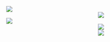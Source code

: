 <div>
  <a href="https://github.com/DeCentNX">
    <img src="https://readme-typing-svg.demolab.com?font=Fira+Code&pause=1000&width=435&lines=console.log(%22Hello%2C%20World%22);小张同学祝您今天开心顺利!&center=true&size=27" />
  </a>
</div>

<picture>
  <source media="(prefers-color-scheme: light)" srcset="https://cdn.jsdelivr.net/gh/DeCentNX/DeCentNX/blob/main/developer.svg" height="225px" />
</picture>

<div align="center"> <img src="https://activity-graph.herokuapp.com/graph?username=DeCentNX&theme=xcode" /> </div>

<div><img src="https://quotes-github-readme.vercel.app/api?type=horizontal&theme=dark" /><br/></div>

<div align="center"> <img src="https://github-readme-streak-stats.herokuapp.com/?user=DeCentNX" /> </div>

<div align="center"> <img src="https://github-readme-stats.vercel.app/api/top-langs/?username=DeCentNX&hide_title=true&hide_border=true&layout=compact&langs_count=6&text_color=000&icon_color=fff&bg_color=0,52fa5a,4dfcff,c64dff&theme=graywhite" /> </div>
